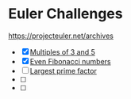 # Euler Challenges

https://projecteuler.net/archives

- [x] <a href='https://projecteuler.net/problem=1'>Multiples of 3 and 5</a>
- [x] <a href='https://projecteuler.net/problem=2'>Even Fibonacci numbers</a>
- [ ] <a href='https://projecteuler.net/problem=3'>Largest prime factor</a>
- [ ]
- [ ]

